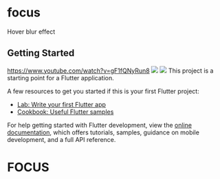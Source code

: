 # focus

Hover blur effect

## Getting Started
https://www.youtube.com/watch?v=gF1fQNyRun8
<img src="https://res.cloudinary.com/dcvoshrrl/image/upload/v1699647932/sidebar/epf8i7e5ktxgnivodkwv.png">
<img src="https://res.cloudinary.com/dcvoshrrl/image/upload/v1699647927/sidebar/hcyr1fuyle0twesuibkt.png">
This project is a starting point for a Flutter application.

A few resources to get you started if this is your first Flutter project:

- [Lab: Write your first Flutter app](https://docs.flutter.dev/get-started/codelab)
- [Cookbook: Useful Flutter samples](https://docs.flutter.dev/cookbook)

For help getting started with Flutter development, view the
[online documentation](https://docs.flutter.dev/), which offers tutorials,
samples, guidance on mobile development, and a full API reference.
# FOCUS

